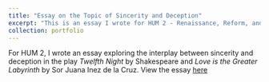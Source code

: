 ```yaml
---
title: "Essay on the Topic of Sincerity and Deception"
excerpt: "This is an essay I wrote for HUM 2 - Renaissance, Reform, and Early Modern Europe taken at UC San Diego. View the essay [here](https://www.dropbox.com/scl/fi/o29fti6biew6ufu18bdck/HUM-3-Essay-1.pdf?rlkey=yzd73u004uuqg0cwotowcozkh&st=55e72q0d&dl=0)"
collection: portfolio
---
```


For HUM 2, I wrote an essay exploring the interplay between sincerity and deception in the play _Twelfth Night_ by Shakespeare and _Love is the Greater Labyrinth_ by Sor Juana Inez de la Cruz. View the essay [here](https://www.dropbox.com/scl/fi/o29fti6biew6ufu18bdck/HUM-3-Essay-1.pdf?rlkey=yzd73u004uuqg0cwotowcozkh&st=55e72q0d&dl=0)
